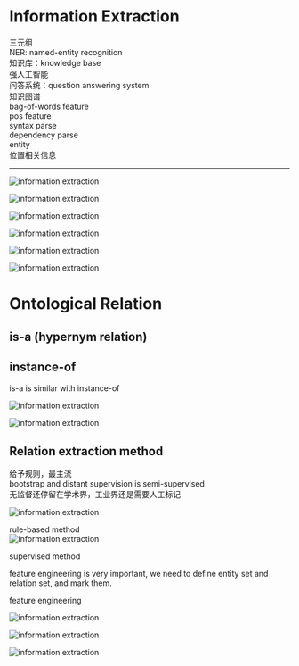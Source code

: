 # Information Extraction

三元组     
NER: named-entity recognition   
知识库：knowledge base  
强人工智能   
问答系统：question answering system  
知识图谱    
bag-of-words feature   
pos feature     
syntax parse    
dependency parse    
entity  
位置相关信息  

---------------------

![information extraction](./imgs/imgs_033/001.png)

![information extraction](./imgs/imgs_033/002.png)

![information extraction](./imgs/imgs_033/003.png)

![information extraction](./imgs/imgs_033/004.png)

![information extraction](./imgs/imgs_033/005.png)

![information extraction](./imgs/imgs_033/006.png)


# Ontological Relation
## is-a (hypernym relation)
## instance-of
is-a is similar with instance-of    

![information extraction](./imgs/imgs_033/007.png)

![information extraction](./imgs/imgs_033/008.png)

## Relation extraction method
给予规则，最主流    
bootstrap and distant supervision is semi-supervised    
无监督还停留在学术界，工业界还是需要人工标记      

![information extraction](./imgs/imgs_033/009.png)

rule-based method   
![information extraction](./imgs/imgs_033/010.png)

supervised method   

feature engineering is very important, we need to define entity set and relation set, and mark them.

feature engineering

![information extraction](./imgs/imgs_033/012.png)

![information extraction](./imgs/imgs_033/013.png)

![information extraction](./imgs/imgs_033/011.png)
